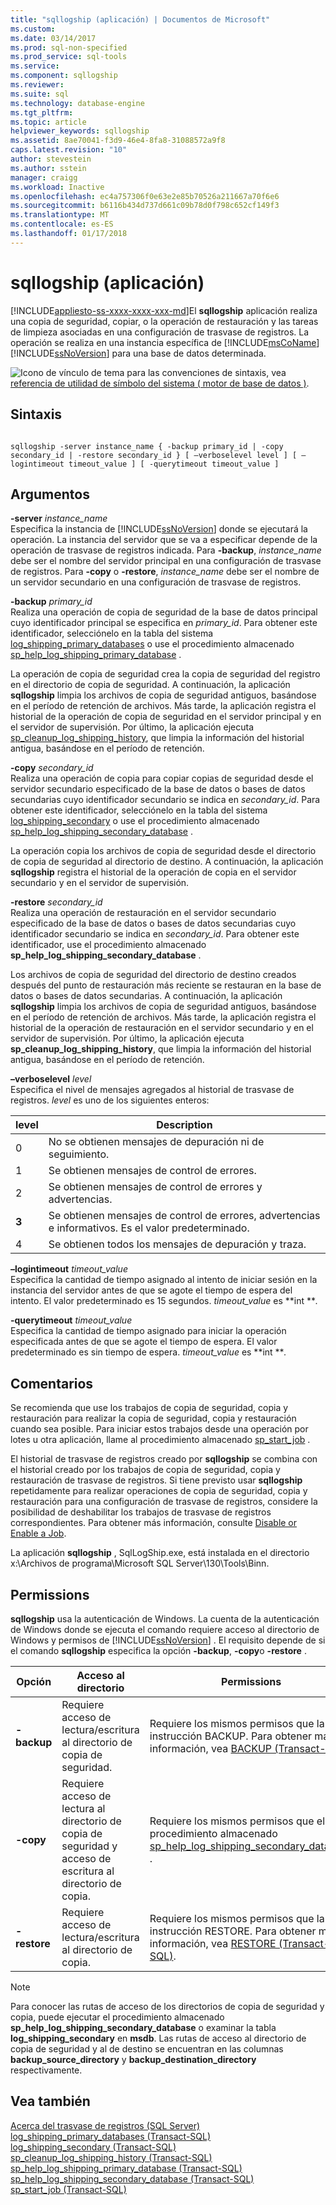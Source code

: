 ```yaml
---
title: "sqllogship (aplicación) | Documentos de Microsoft"
ms.custom: 
ms.date: 03/14/2017
ms.prod: sql-non-specified
ms.prod_service: sql-tools
ms.service: 
ms.component: sqllogship
ms.reviewer: 
ms.suite: sql
ms.technology: database-engine
ms.tgt_pltfrm: 
ms.topic: article
helpviewer_keywords: sqllogship
ms.assetid: 8ae70041-f3d9-46e4-8fa8-31088572a9f8
caps.latest.revision: "10"
author: stevestein
ms.author: sstein
manager: craigg
ms.workload: Inactive
ms.openlocfilehash: ec4a757306f0e63e2e85b70526a211667a70f6e6
ms.sourcegitcommit: b6116b434d737d661c09b78d0f798c652cf149f3
ms.translationtype: MT
ms.contentlocale: es-ES
ms.lasthandoff: 01/17/2018
---
```

# <a name="sqllogship-application"></a>sqllogship (aplicación)
[!INCLUDE[appliesto-ss-xxxx-xxxx-xxx-md](../includes/appliesto-ss-xxxx-xxxx-xxx-md.md)]El **sqllogship** aplicación realiza una copia de seguridad, copiar, o la operación de restauración y las tareas de limpieza asociadas en una configuración de trasvase de registros. La operación se realiza en una instancia específica de [!INCLUDE[msCoName](../includes/msconame-md.md)] [!INCLUDE[ssNoVersion](../includes/ssnoversion-md.md)] para una base de datos determinada.  
  
 ![Icono de vínculo de tema](../database-engine/configure-windows/media/topic-link.gif "icono de vínculo de tema") para las convenciones de sintaxis, vea [referencia de utilidad de símbolo del sistema &#40; motor de base de datos &#41;](../tools/command-prompt-utility-reference-database-engine.md).  
  
## <a name="syntax"></a>Sintaxis  
  
```  
  
sqllogship -server instance_name { -backup primary_id | -copy secondary_id | -restore secondary_id } [ –verboselevel level ] [ –logintimeout timeout_value ] [ -querytimeout timeout_value ]  
```  
  
## <a name="arguments"></a>Argumentos  
 **-server** *instance_name*  
 Especifica la instancia de [!INCLUDE[ssNoVersion](../includes/ssnoversion-md.md)] donde se ejecutará la operación. La instancia del servidor que se va a especificar depende de la operación de trasvase de registros indicada. Para **-backup**, *instance_name* debe ser el nombre del servidor principal en una configuración de trasvase de registros. Para **-copy** o **-restore**, *instance_name* debe ser el nombre de un servidor secundario en una configuración de trasvase de registros.  
  
 **-backup** *primary_id*  
 Realiza una operación de copia de seguridad de la base de datos principal cuyo identificador principal se especifica en *primary_id*. Para obtener este identificador, selecciónelo en la tabla del sistema [log_shipping_primary_databases](../relational-databases/system-tables/log-shipping-primary-databases-transact-sql.md) o use el procedimiento almacenado [sp_help_log_shipping_primary_database](../relational-databases/system-stored-procedures/sp-help-log-shipping-primary-database-transact-sql.md) .  
  
 La operación de copia de seguridad crea la copia de seguridad del registro en el directorio de copia de seguridad. A continuación, la aplicación **sqllogship** limpia los archivos de copia de seguridad antiguos, basándose en el período de retención de archivos. Más tarde, la aplicación registra el historial de la operación de copia de seguridad en el servidor principal y en el servidor de supervisión. Por último, la aplicación ejecuta [sp_cleanup_log_shipping_history](../relational-databases/system-stored-procedures/sp-cleanup-log-shipping-history-transact-sql.md), que limpia la información del historial antigua, basándose en el período de retención.  
  
 **-copy** *secondary_id*  
 Realiza una operación de copia para copiar copias de seguridad desde el servidor secundario especificado de la base de datos o bases de datos secundarias cuyo identificador secundario se indica en *secondary_id*. Para obtener este identificador, selecciónelo en la tabla del sistema [log_shipping_secondary](../relational-databases/system-tables/log-shipping-secondary-transact-sql.md) o use el procedimiento almacenado [sp_help_log_shipping_secondary_database](../relational-databases/system-stored-procedures/sp-help-log-shipping-secondary-database-transact-sql.md) .  
  
 La operación copia los archivos de copia de seguridad desde el directorio de copia de seguridad al directorio de destino. A continuación, la aplicación **sqllogship** registra el historial de la operación de copia en el servidor secundario y en el servidor de supervisión.  
  
 **-restore** *secondary_id*  
 Realiza una operación de restauración en el servidor secundario especificado de la base de datos o bases de datos secundarias cuyo identificador secundario se indica en *secondary_id*. Para obtener este identificador, use el procedimiento almacenado **sp_help_log_shipping_secondary_database** .  
  
 Los archivos de copia de seguridad del directorio de destino creados después del punto de restauración más reciente se restauran en la base de datos o bases de datos secundarias. A continuación, la aplicación **sqllogship** limpia los archivos de copia de seguridad antiguos, basándose en el período de retención de archivos. Más tarde, la aplicación registra el historial de la operación de restauración en el servidor secundario y en el servidor de supervisión. Por último, la aplicación ejecuta **sp_cleanup_log_shipping_history**, que limpia la información del historial antigua, basándose en el período de retención.  
  
 **–verboselevel** *level*  
 Especifica el nivel de mensajes agregados al historial de trasvase de registros. *level* es uno de los siguientes enteros:  
  
|level|Description|  
|-----------|-----------------|  
|0|No se obtienen mensajes de depuración ni de seguimiento.|  
|1|Se obtienen mensajes de control de errores.|  
|2|Se obtienen mensajes de control de errores y advertencias.|  
|**3**|Se obtienen mensajes de control de errores, advertencias e informativos. Es el valor predeterminado.|  
|4|Se obtienen todos los mensajes de depuración y traza.|  
  
 **–logintimeout** *timeout_value*  
 Especifica la cantidad de tiempo asignado al intento de iniciar sesión en la instancia del servidor antes de que se agote el tiempo de espera del intento. El valor predeterminado es 15 segundos. *timeout_value* es **int ***.*  
  
 **-querytimeout** *timeout_value*  
 Especifica la cantidad de tiempo asignado para iniciar la operación especificada antes de que se agote el tiempo de espera. El valor predeterminado es sin tiempo de espera. *timeout_value* es **int ***.*  
  
## <a name="remarks"></a>Comentarios  
 Se recomienda que use los trabajos de copia de seguridad, copia y restauración para realizar la copia de seguridad, copia y restauración cuando sea posible. Para iniciar estos trabajos desde una operación por lotes u otra aplicación, llame al procedimiento almacenado [sp_start_job](../relational-databases/system-stored-procedures/sp-start-job-transact-sql.md) .  
  
 El historial de trasvase de registros creado por **sqllogship** se combina con el historial creado por los trabajos de copia de seguridad, copia y restauración de trasvase de registros. Si tiene previsto usar **sqllogship** repetidamente para realizar operaciones de copia de seguridad, copia y restauración para una configuración de trasvase de registros, considere la posibilidad de deshabilitar los trabajos de trasvase de registros correspondientes. Para obtener más información, consulte [Disable or Enable a Job](http://msdn.microsoft.com/library/5041261f-0c32-4d4a-8bee-59a6c16200dd).  
  
 La aplicación **sqllogship** , SqlLogShip.exe, está instalada en el directorio x:\Archivos de programa\Microsoft SQL Server\130\Tools\Binn.  
  
## <a name="permissions"></a>Permissions  
 **sqllogship** usa la autenticación de Windows. La cuenta de la autenticación de Windows donde se ejecuta el comando requiere acceso al directorio de Windows y permisos de [!INCLUDE[ssNoVersion](../includes/ssnoversion-md.md)] . El requisito depende de si el comando **sqllogship** especifica la opción **-backup**, **-copy**o **-restore** .  
  
|Opción|Acceso al directorio|Permissions|  
|------------|----------------------|-----------------|  
|**-backup**|Requiere acceso de lectura/escritura al directorio de copia de seguridad.|Requiere los mismos permisos que la instrucción BACKUP. Para obtener más información, vea [BACKUP &#40;Transact-SQL&#41;](../t-sql/statements/backup-transact-sql.md).|  
|**-copy**|Requiere acceso de lectura al directorio de copia de seguridad y acceso de escritura al directorio de copia.|Requiere los mismos permisos que el procedimiento almacenado [sp_help_log_shipping_secondary_database](../relational-databases/system-stored-procedures/sp-help-log-shipping-secondary-database-transact-sql.md) .|  
|**-restore**|Requiere acceso de lectura/escritura al directorio de copia.|Requiere los mismos permisos que la instrucción RESTORE. Para obtener más información, vea [RESTORE &#40;Transact-SQL&#41;](../t-sql/statements/restore-statements-transact-sql.md).|  
  
> [!NOTE]  
>  Para conocer las rutas de acceso de los directorios de copia de seguridad y copia, puede ejecutar el procedimiento almacenado **sp_help_log_shipping_secondary_database** o examinar la tabla **log_shipping_secondary** en **msdb**. Las rutas de acceso al directorio de copia de seguridad y al de destino se encuentran en las columnas **backup_source_directory** y **backup_destination_directory** respectivamente.  
  
## <a name="see-also"></a>Vea también  
 [Acerca del trasvase de registros &#40;SQL Server&#41;](../database-engine/log-shipping/about-log-shipping-sql-server.md)   
 [log_shipping_primary_databases &#40;Transact-SQL&#41;](../relational-databases/system-tables/log-shipping-primary-databases-transact-sql.md)   
 [log_shipping_secondary &#40;Transact-SQL&#41;](../relational-databases/system-tables/log-shipping-secondary-transact-sql.md)   
 [sp_cleanup_log_shipping_history &#40;Transact-SQL&#41;](../relational-databases/system-stored-procedures/sp-cleanup-log-shipping-history-transact-sql.md)   
 [sp_help_log_shipping_primary_database &#40;Transact-SQL&#41;](../relational-databases/system-stored-procedures/sp-help-log-shipping-primary-database-transact-sql.md)   
 [sp_help_log_shipping_secondary_database &#40;Transact-SQL&#41;](../relational-databases/system-stored-procedures/sp-help-log-shipping-secondary-database-transact-sql.md)   
 [sp_start_job &#40;Transact-SQL&#41;](../relational-databases/system-stored-procedures/sp-start-job-transact-sql.md)  
  
  
